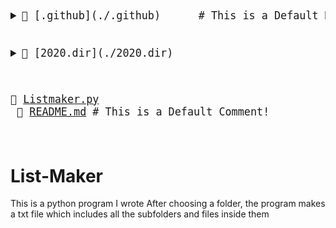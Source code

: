 <big><pre>
<details style="padding-left: 0px"> <summary>📂 [.github](./.github)      # This is a Default Markdownoooo</summary><blockquote>
<details style="padding-left: 16px"> <summary>📂 [workflows](./.github/workflows) </summary><blockquote>
📄 [pythonpackage.yml](./.github/workflows/pythonpackage.yml) # new</details></details>
              
<details style="padding-left: 0px"> <summary>📂 [2020.dir](./2020.dir) </summary><blockquote>
          
📄 [abc.txt](./2020.dir/abc.txt) </details>
              
📄 [Listmaker.py](./Listmaker.py) <br/>
📄 [README.md](./README.md)    # This is a Default Comment!<br/>
</pre></big>

# List-Maker
This is a python program I wrote
After choosing a folder, the program makes a txt file which includes all the subfolders and files inside them

